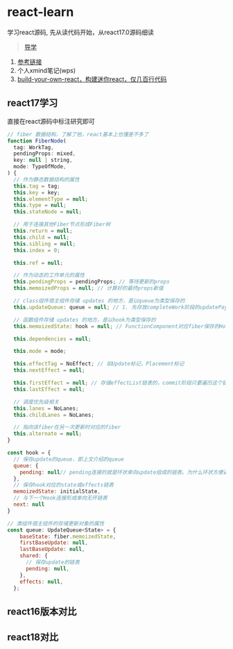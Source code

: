 # react-learn

学习react源码,  先从读代码开始，从react17.0源码细读

> [导学](https://www.bilibili.com/video/BV1Ki4y1u7Vr/?vd_source=dabdcdd419ed3bc022bc41c4fd99a0be)

1. [参考链接](https://react.iamkasong.com/#%E7%AB%A0%E8%8A%82%E5%88%97%E8%A1%A8)
2. 个人xmind笔记(wps)
3. [build-your-own-react，构建迷你react，仅几百行代码](https://pomb.us/build-your-own-react/)

## react17学习

直接在react源码中标注研究即可

```js
// fiber 数据结构，了解了他，react基本上也懂差不多了
function FiberNode(
  tag: WorkTag,
  pendingProps: mixed,
  key: null | string,
  mode: TypeOfMode,
) {
  // 作为静态数据结构的属性
  this.tag = tag;
  this.key = key;
  this.elementType = null;
  this.type = null;
  this.stateNode = null;

  // 用于连接其他Fiber节点形成Fiber树
  this.return = null;
  this.child = null;
  this.sibling = null;
  this.index = 0;

  this.ref = null;

  // 作为动态的工作单元的属性
  this.pendingProps = pendingProps; // 等待更新的props
  this.memoizedProps = null; // 计算好的最终props新值

  // class组件宿主组件存储 updates 的地方，是以queue为类型保存的
  this.updateQueue: queue = null; // 1. 先存放completeWork阶段的updatePayload数组  2. 再存放该节点要更新的Update链表的queue链表即下文的 queue 值

  // 函数组件存储 updates 的地方，是以hook为类型保存的
  this.memoizedState: hook = null; // FunctionComponent对应fiber保存的Hooks链表 即下文的 hook 结构组成的链表

  this.dependencies = null;

  this.mode = mode;

  this.effectTag = NoEffect; // 如Update标记，Placement标记
  this.nextEffect = null;

  this.firstEffect = null; // 存储effectList链表的，commit阶段只要遍历这个链表，即可完成渲染dom
  this.lastEffect = null;

  // 调度优先级相关
  this.lanes = NoLanes;
  this.childLanes = NoLanes;

  // 指向该fiber在另一次更新时对应的fiber
  this.alternate = null;
}

const hook = {
  // 保存update的queue，即上文介绍的queue
  queue: {
    pending: null// pending连接的就是环状单向update组成的链表。为什么环状方便遍历
  },
  // 保存hook对应的state或effects链表
  memoizedState: initialState,
  // 与下一个Hook连接形成单向无环链表
  next: null
}

// 类组件宿主组件的存储更新对象的属性
const queue: UpdateQueue<State> = {
    baseState: fiber.memoizedState,
    firstBaseUpdate: null,
    lastBaseUpdate: null,
    shared: {
      // 保存update的链表
      pending: null,
    },
    effects: null,
  };
```

## react16版本对比

## react18对比
